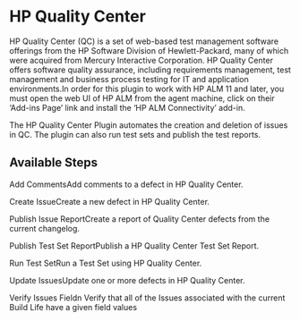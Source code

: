 
HP Quality Center
=================

HP Quality Center (QC) is a set of web-based test management software offerings from the HP Software Division of Hewlett-Packard, many of which were acquired from Mercury Interactive Corporation. HP Quality Center offers software quality assurance, including requirements management, test management and business process testing for IT and application environments.In order for this plugin to work with HP ALM 11 and later, you must open the web UI of HP ALM from the agent machine, click on their ‘Add-ins Page’ link and install the ‘HP ALM Connectivity’ add-in.

The HP Quality Center Plugin automates the creation and deletion of issues in QC. The plugin can also run test sets and publish the test reports.


Available Steps
---------------

Add CommentsAdd comments to a defect in HP Quality Center.

Create IssueCreate a new defect in HP Quality Center.

Publish Issue ReportCreate a report of Quality Center defects from the current changelog.

Publish Test Set ReportPublish a HP Quality Center Test Set Report.

Run Test SetRun a Test Set using HP Quality Center.

Update IssuesUpdate one or more defects in HP Quality Center.

Verify Issues Fieldn Verify that all of the Issues associated with the current Build Life have a given field values


